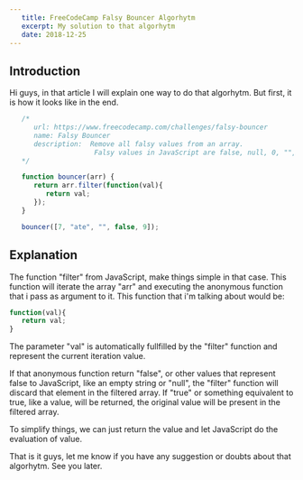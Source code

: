 ```yaml
---
   title: FreeCodeCamp Falsy Bouncer Algorhytm
   excerpt: My solution to that algorhytm
   date: 2018-12-25
---
```


## Introduction

Hi guys, in that article I will explain one way to do that algorhytm. But first, it is how it looks like in the end.

```js
   /*
      url: https://www.freecodecamp.com/challenges/falsy-bouncer
      name: Falsy Bouncer
      description:  Remove all falsy values from an array.
                     Falsy values in JavaScript are false, null, 0, "", undefined, and NaN.
   */

   function bouncer(arr) {
      return arr.filter(function(val){
         return val;
      });
   }

   bouncer([7, "ate", "", false, 9]);
```

## Explanation

The function "filter" from JavaScript, make things simple in that case. This function will iterate the array "arr" and executing the anonymous function that i pass as argument to it. This function that i'm talking about would be:

```js
function(val){
   return val;
}
```

The parameter "val" is automatically fullfilled by the "filter" function and represent the current iteration value.

If that anonymous function return "false", or other values that represent false to JavaScript, like an empty string or "null", the "filter" function will discard that element in the filtered array. If "true" or something equivalent to true, like a value, will be returned, the original value will be present in the filtered array.

To simplify things, we can just return the value and let JavaScript do the evaluation of value.

That is it guys, let me know if you have any suggestion or doubts about that algorhytm. See you later.